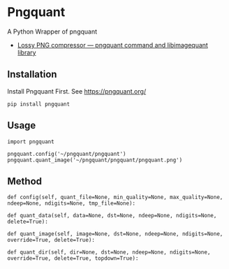# Pngquant
A Python Wrapper of pngquant

* [Lossy PNG compressor — pngquant command and libimagequant library](https://github.com/pornel/pngquant)

## Installation
Install Pngquant First. See https://pngquant.org/
```
pip install pngquant
```

## Usage
```
import pngquant

pngquant.config('~/pngquant/pngquant')
pngquant.quant_image('~/pngquant/pngquant/pngquant.png')
```

## Method
```
def config(self, quant_file=None, min_quality=None, max_quality=None, ndeep=None, ndigits=None, tmp_file=None):

def quant_data(self, data=None, dst=None, ndeep=None, ndigits=None, delete=True):

def quant_image(self, image=None, dst=None, ndeep=None, ndigits=None, override=True, delete=True):

def quant_dir(self, dir=None, dst=None, ndeep=None, ndigits=None, override=True, delete=True, topdown=True):
```
